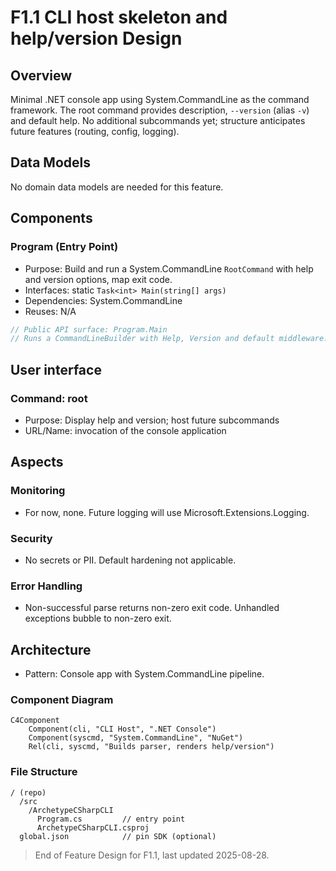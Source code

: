 # F1.1 CLI host skeleton and help/version Design 

## Overview

Minimal .NET console app using System.CommandLine as the command framework. The root command provides description, `--version` (alias `-v`) and default help. No additional subcommands yet; structure anticipates future features (routing, config, logging).

## Data Models

No domain data models are needed for this feature.

## Components

### Program (Entry Point)

- Purpose: Build and run a System.CommandLine `RootCommand` with help and version options, map exit code.
- Interfaces: static `Task<int> Main(string[] args)`
- Dependencies: System.CommandLine
- Reuses: N/A

```csharp
// Public API surface: Program.Main
// Runs a CommandLineBuilder with Help, Version and default middleware.
```

## User interface

### Command: root

- Purpose: Display help and version; host future subcommands
- URL/Name: invocation of the console application

## Aspects

### Monitoring

- For now, none. Future logging will use Microsoft.Extensions.Logging.

### Security

- No secrets or PII. Default hardening not applicable.

### Error Handling

- Non-successful parse returns non-zero exit code. Unhandled exceptions bubble to non-zero exit.

## Architecture

- Pattern: Console app with System.CommandLine pipeline.

### Component Diagram

```mermaid
C4Component
    Component(cli, "CLI Host", ".NET Console")
    Component(syscmd, "System.CommandLine", "NuGet")
    Rel(cli, syscmd, "Builds parser, renders help/version")
```

### File Structure

```plaintext
/ (repo)
  /src
    /ArchetypeCSharpCLI
      Program.cs         // entry point
      ArchetypeCSharpCLI.csproj
  global.json            // pin SDK (optional)
```

> End of Feature Design for F1.1, last updated 2025-08-28.

